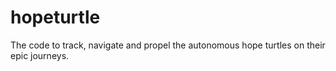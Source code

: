 # hopeturtle
The code to track, navigate and propel the autonomous hope turtles on their epic journeys.
